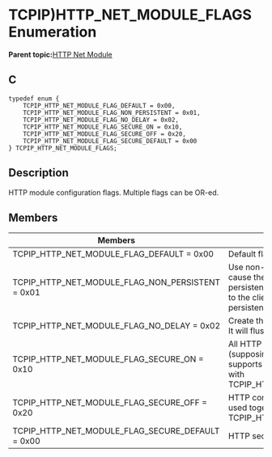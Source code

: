 # TCPIP\)HTTP\_NET\_MODULE\_FLAGS Enumeration

**Parent topic:**[HTTP Net Module](GUID-4EFEB885-ECF8-44B5-8F23-1D05952E1845.md)

## C

```
typedef enum {
    TCPIP_HTTP_NET_MODULE_FLAG_DEFAULT = 0x00,
    TCPIP_HTTP_NET_MODULE_FLAG_NON_PERSISTENT = 0x01,
    TCPIP_HTTP_NET_MODULE_FLAG_NO_DELAY = 0x02,
    TCPIP_HTTP_NET_MODULE_FLAG_SECURE_ON = 0x10,
    TCPIP_HTTP_NET_MODULE_FLAG_SECURE_OFF = 0x20,
    TCPIP_HTTP_NET_MODULE_FLAG_SECURE_DEFAULT = 0x00
} TCPIP_HTTP_NET_MODULE_FLAGS;
```

## Description

HTTP module configuration flags. Multiple flags can be OR-ed.

## Members

|Members|Description|
|-------|-----------|
|TCPIP\_HTTP\_NET\_MODULE\_FLAG\_DEFAULT = 0x00|Default flags value.|
|TCPIP\_HTTP\_NET\_MODULE\_FLAG\_NON\_PERSISTENT = 0x01|Use non-persistent connections. This flag will cause the HTTP connections to be non-persistent and closed after serving each request to the client. By default the HTTP connections are persistent.|
|TCPIP\_HTTP\_NET\_MODULE\_FLAG\_NO\_DELAY = 0x02|Create the HTTP sockets with NO-DELAY option. It will flush data as soon as possible.|
|TCPIP\_HTTP\_NET\_MODULE\_FLAG\_SECURE\_ON = 0x10|All HTTP connections have to be secure \(supposing the network presentation layer supports encryption\). Cannot be used together with TCPIP\_HTTP\_NET\_MODULE\_FLAG\_SECURE\_OFF.|
|TCPIP\_HTTP\_NET\_MODULE\_FLAG\_SECURE\_OFF = 0x20|HTTP connections will be non-secure. Cannot be used together with TCPIP\_HTTP\_NET\_MODULE\_FLAG\_SECURE\_ON.|
|TCPIP\_HTTP\_NET\_MODULE\_FLAG\_SECURE\_DEFAULT = 0x00|HTTP security is based on the port numbers.|

